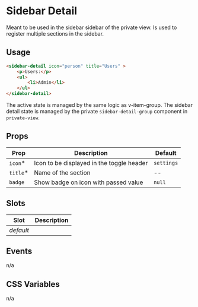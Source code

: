 # Sidebar Detail

Meant to be used in the sidebar sidebar of the private view. Is used to register multiple sections in the sidebar.

## Usage

```html
<sidebar-detail icon="person" title="Users" >
	<p>Users:</p>
	<ul>
		<li>Admin</li>
	</ul>
</sidebar-detail>
```

The active state is managed by the same logic as v-item-group. The sidebar detail state is managed by
the private `sidebar-detail-group` component in `private-view`.

## Props
| Prop     | Description                               | Default    |
|----------|-------------------------------------------|------------|
| `icon`*  | Icon to be displayed in the toggle header | `settings` |
| `title`* | Name of the section                       | --         |
| `badge`  | Show badge on icon with passed value      | `null`     |

## Slots
| Slot      | Description |
|-----------|-------------|
| _default_ |             |

## Events
n/a

## CSS Variables
n/a
